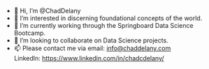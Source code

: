 - 👋 Hi, I’m @ChadDelany
- 👀 I’m interested in discerning foundational concepts of the world.
- 🌱 I’m currently working through the Springboard Data Science Bootcamp.
- 💞️ I’m looking to collaborate on Data Science projects.
- 📫 Please contact me via email: info@chaddelany.com <br>
      LinkedIn: https://www.linkedin.com/in/chadcdelany/

<!---
ChadDelany/ChadDelany is a ✨ special ✨ repository because its `README.md` (this file) appears on your GitHub profile.
You can click the Preview link to take a look at your changes.
--->
